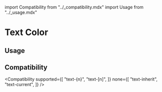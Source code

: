 import Compatibility from "../\_compatibility.mdx"
import Usage from "../\_usage.mdx"

# Text Color

## Usage

<Usage />

## Compatibility

<Compatibility
supported={[
"text-{n}",
"text-[n]",
]}
none={[
"text-inherit",
"text-current",
]}
/>
